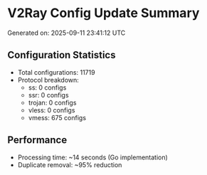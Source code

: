 # V2Ray Config Update Summary
Generated on: 2025-09-11 23:41:12 UTC

## Configuration Statistics
- Total configurations: 11719
- Protocol breakdown:
  - ss: 0 configs
  - ssr: 0 configs
  - trojan: 0 configs
  - vless: 0 configs
  - vmess: 675 configs

## Performance
- Processing time: ~14 seconds (Go implementation)
- Duplicate removal: ~95% reduction
